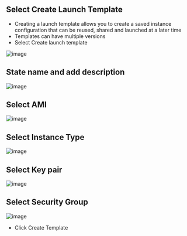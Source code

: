 
## Select Create Launch Template

- Creating a launch template allows you to create a saved instance configuration that can be reused, shared and launched at a later time
- Templates can have multiple versions
- Select Create launch template

![image](https://user-images.githubusercontent.com/14828358/147237767-6135fdba-1547-48f4-9700-8d5f1f2dee31.png)

## State name and add description

![image](https://user-images.githubusercontent.com/14828358/147236792-fbb8da3d-f9b6-421c-95cf-54914f5225a9.png)

## Select AMI

![image](https://user-images.githubusercontent.com/14828358/147236879-4f41caeb-7ff9-467d-a2fd-b26ede503c2f.png)

## Select Instance Type

![image](https://user-images.githubusercontent.com/14828358/147237882-299cfcfe-5ef7-457d-bfc0-202666eb6da0.png)

## Select Key pair

![image](https://user-images.githubusercontent.com/14828358/147238049-e162c8d6-72ad-4fcd-a0e9-a1c3abb5f25e.png)

## Select Security Group

![image](https://user-images.githubusercontent.com/14828358/147238104-ee3ec62a-1c42-4ad6-9387-ad0bf05a3697.png)

- Click Create Template
